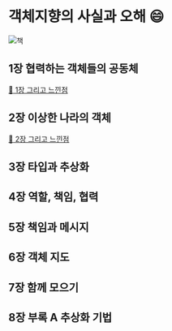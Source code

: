 # 객체지향의 사실과 오해 :smile:

![책](https://image.yes24.com/momo/TopCate511/MidCate005/51040273.jpg)

## 1장 협력하는 객체들의 공동체

[:link: 1장 그리고 느낀점](https://p-kyung.tistory.com/75)

## 2장 이상한 나라의 객체

[:link: 2장 그리고 느낀점](https://p-kyung.tistory.com/76)

## 3장 타입과 추상화


## 4장 역할, 책임, 협력


## 5장 책임과 메시지


## 6장 객체 지도


## 7장 함께 모으기


## 8장 부록 A 추상화 기법

